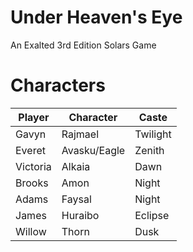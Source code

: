 # Under Heaven's Eye

An Exalted 3rd Edition Solars Game

# Characters

| Player   | Character    | Caste    |
| -------- | ------------ | -------- |
| Gavyn    | Rajmael      | Twilight |
| Everet   | Avasku/Eagle | Zenith   |
| Victoria | Alkaia       | Dawn     |
| Brooks   | Amon         | Night    |
| Adams    | Faysal       | Night    |
| James    | Huraibo      | Eclipse  |
| Willow   | Thorn        | Dusk     |

